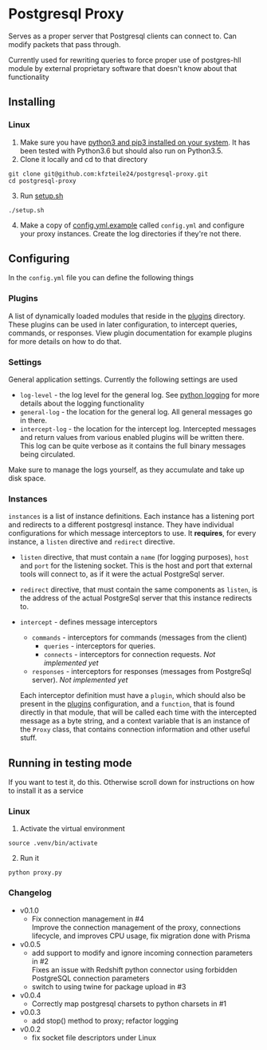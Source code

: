 # Postgresql Proxy

Serves as a proper server that Postgresql clients can connect to. Can modify packets that pass through.

Currently used for rewriting queries to force proper use of postgres-hll module by external proprietary software that doesn't know about that functionality

## Installing
### Linux
1. Make sure you have [python3 and pip3 installed on your system](https://stackoverflow.com/questions/6587507/how-to-install-pip-with-python-3#6587528). It has been tested with Python3.6 but should also run on Python3.5.
2. Clone it locally and cd to that directory
  ```
  git clone git@github.com:kfzteile24/postgresql-proxy.git
  cd postgresql-proxy
  ```
3. Run [setup.sh](setup.sh)
  ```
  ./setup.sh
  ```
4. Make a copy of [config.yml.example](config.yml.example) called `config.yml` and configure your proxy instances. Create the log directories if they're not there.

## Configuring
In the `config.yml` file you can define the following things
### Plugins
A list of dynamically loaded modules that reside in the [plugins](plugins) directory. These plugins can be used in later configuration, to intercept queries, commands, or responses. View plugin documentation for example plugins for more details on how to do that.
### Settings
General application settings. Currently the following settings are used
* `log-level` - the log level for the general log. See [python logging](https://docs.python.org/3.6/library/logging.html) for more details about the logging functionality
* `general-log` - the location for the general log. All general messages go in there.
* `intercept-log` - the location for the intercept log. Intercepted messages and return values from various enabled plugins will be written there. This log can be quite verbose as it contains the full binary messages being circulated.

Make sure to manage the logs yourself, as they accumulate and take up disk space.

### Instances
`instances` is a list of instance definitions. Each instance has a listening port and redirects to a different postgresql instance. They have individual configurations for which message interceptors to use. It **requires**, for every instance, a `listen` directive and `redirect` directive.
* `listen` directive, that must contain a `name` (for logging purposes), `host` and `port` for the listening socket. This is the host and port that external tools will connect to, as if it were the actual PostgreSql server.
* `redirect` directive, that must contain the same components as `listen`, is the address of the actual PostgreSql server that this instance redirects to.
* `intercept` - defines message interceptors
  * `commands` - interceptors for commands (messages from the client)
    * `queries` - interceptors for queries.
    * `connects` - interceptors for connection requests. *Not implemented yet*
  * `responses` - interceptors for responses (messages from PostgreSql server). *Not implemented yet*
  
  Each interceptor definition must have a `plugin`, which should also be present in the [plugins](#Plugins) configuration, and a `function`, that is found directly in that module, that will be called each time with the intercepted message as a byte string, and a context variable that is an instance of the `Proxy` class, that contains connection information and other useful stuff.

## Running in testing mode
If you want to test it, do this. Otherwise scroll down for instructions on how to install it as a service
### Linux
1. Activate the virtual environment
  ```
  source .venv/bin/activate
  ```
2. Run it
  ```
  python proxy.py
  ```

### Changelog

- v0.1.0
  - Fix connection management in #4  
  Improve the connection management of the proxy, connections lifecycle, and improves CPU usage, fix migration done with Prisma
- v0.0.5
  - add support to modify and ignore incoming connection parameters in #2  
    Fixes an issue with Redshift python connector using forbidden PostgreSQL connection parameters
  - switch to using twine for package upload in #3
- v0.0.4
  - Correctly map postgresql charsets to python charsets in #1
- v0.0.3
  - add stop() method to proxy; refactor logging
- v0.0.2
  - fix socket file descriptors under Linux